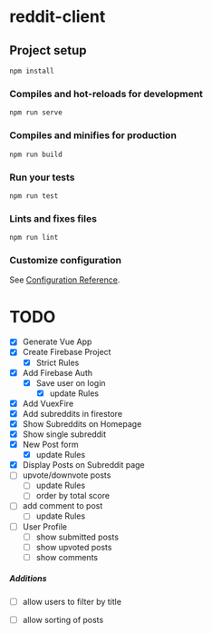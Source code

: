 # reddit-client

## Project setup
```
npm install
```

### Compiles and hot-reloads for development
```
npm run serve
```

### Compiles and minifies for production
```
npm run build
```

### Run your tests
```
npm run test
```

### Lints and fixes files
```
npm run lint
```

### Customize configuration
See [Configuration Reference](https://cli.vuejs.org/config/).

# TODO
- [x] Generate Vue App
- [x] Create Firebase Project
    - [x] Strict Rules
- [x] Add Firebase Auth
    - [x] Save user on login
        - [x] update Rules
- [x] Add VuexFire
- [x] Add subreddits in firestore
- [x] Show Subreddits on Homepage
- [x] Show single subreddit
- [x] New Post form
    - [x] update Rules
- [x] Display Posts on Subreddit page
- [ ] upvote/downvote posts
    - [ ] update Rules
    - [ ] order by total score
- [ ] add comment to post
    - [ ] update Rules
- [ ] User Profile
    - [ ] show submitted posts
    - [ ] show upvoted posts
    - [ ] show comments

##### Additions

- [ ] allow users to filter by title
- [ ] allow sorting of posts


